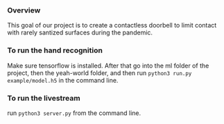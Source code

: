 ### Overview
This goal of our project is to create a contactless 
doorbell to limit contact with rarely santized surfaces
during the pandemic.

### To run the hand recognition
Make sure tensorflow is installed. After that
go into the ml folder of the project, then the yeah-world folder, and then run ```python3 run.py example/model.h5``` in the command line.

### To run the livestream
run ```python3 server.py``` from the command line.
